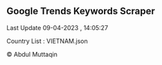 

## Google Trends Keywords Scraper 
 
Last Update 09-04-2023 , 14:05:27

Country List :
VIETNAM.json



© Abdul Muttaqin 
